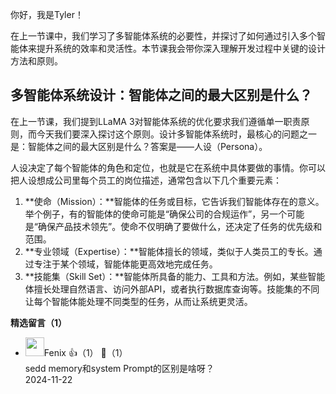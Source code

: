 你好，我是Tyler！

在上一节课中，我们学习了多智能体系统的必要性，并探讨了如何通过引入多个智能体来提升系统的效率和灵活性。本节课我会带你深入理解开发过程中关键的设计方法和原则。

## **多智能体系统设计：智能体之间的最大区别是什么？**

在上一节课，我们提到LLaMA 3对智能体系统的优化要求我们遵循单一职责原则，而今天我们要深入探讨这个原则。设计多智能体系统时，最核心的问题之一是：智能体之间的最大区别是什么？答案是——人设（Persona）。

人设决定了每个智能体的角色和定位，也就是它在系统中具体要做的事情。你可以把人设想成公司里每个员工的岗位描述，通常包含以下几个重要元素：

1. **使命（Mission）：**智能体的任务或目标，它告诉我们智能体存在的意义。举个例子，有的智能体的使命可能是“确保公司的合规运作”，另一个可能是“确保产品技术领先”。使命不仅明确了要做什么，还决定了任务的优先级和范围。
2. **专业领域（Expertise）：**智能体擅长的领域，类似于人类员工的专长。通过专注于某个领域，智能体能更高效地完成任务。
3. **技能集（Skill Set）：**智能体所具备的能力、工具和方法。例如，某些智能体擅长处理自然语言、访问外部API，或者执行数据库查询等。技能集的不同让每个智能体能处理不同类型的任务，从而让系统更灵活。
<div><strong>精选留言（1）</strong></div><ul>
<li><img src="https://static001.geekbang.org/account/avatar/00/10/63/b2/9223bc53.jpg" width="30px"><span>Fenix</span> 👍（1） 💬（1）<div>sedd memory和system Prompt的区别是啥呀？</div>2024-11-22</li><br/>
</ul>
